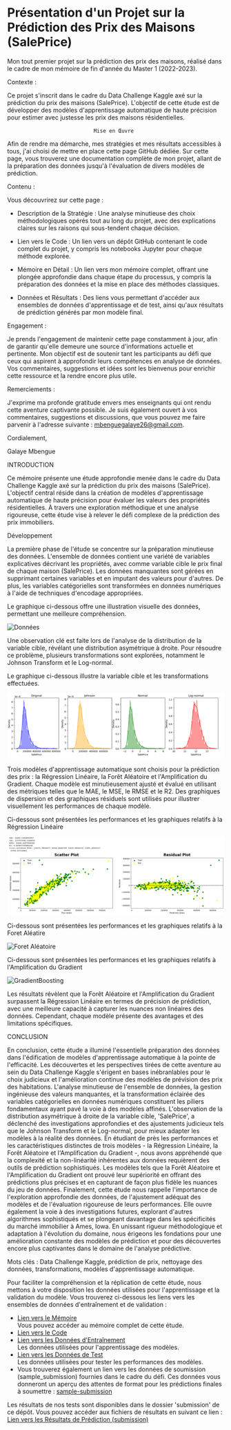 # Présentation d'un Projet sur la Prédiction des Prix des Maisons (SalePrice)

Mon tout premier projet sur la prédiction des prix des maisons, réalisé dans le cadre de mon mémoire de fin d'année du Master 1 (2022-2023).

Contexte :

Ce projet s'inscrit dans le cadre du Data Challenge Kaggle axé sur la prédiction du prix des maisons (SalePrice). L'objectif de cette étude est de développer des modèles d'apprentissage automatique de haute précision pour estimer avec justesse les prix des maisons résidentielles.

                                Mise en Œuvre 

Afin de rendre ma démarche, mes stratégies et mes résultats accessibles à tous, j'ai choisi de mettre en place cette page GitHub dédiée. Sur cette page, vous trouverez une documentation complète de mon projet, allant de la préparation des données jusqu'à l'évaluation de divers modèles de prédiction.

Contenu :

Vous découvrirez sur cette page :

- Description de la Stratégie : Une analyse minutieuse des choix méthodologiques opérés tout au long du projet, avec des explications claires sur les raisons qui sous-tendent chaque décision.

- Lien vers le Code : Un lien vers un dépôt GitHub contenant le code complet du projet, y compris les notebooks Jupyter pour chaque méthode explorée.

- Mémoire en Détail : Un lien vers mon mémoire complet, offrant une plongée approfondie dans chaque étape du processus, y compris la préparation des données et la mise en place des méthodes classiques.
- Données et Résultats : Des liens vous permettant d'accéder aux ensembles de données d'apprentissage et de test, ainsi qu'aux résultats de prédiction générés par mon modèle final.

 Engagement :

Je prends l'engagement de maintenir cette page constamment à jour, afin de garantir qu'elle demeure une source d'informations actuelle et pertinente. Mon objectif est de soutenir tant les participants au défi que ceux qui aspirent à approfondir leurs compétences en analyse de données. Vos commentaires, suggestions et idées sont les bienvenus pour enrichir cette ressource et la rendre encore plus utile.

Remerciements : 

J'exprime ma profonde gratitude envers mes enseignants qui ont rendu cette aventure captivante possible. Je suis également ouvert à vos commentaires, suggestions et discussions, que vous pouvez me faire parvenir à l'adresse suivante : mbenguegalaye26@gmail.com.

Cordialement,

Galaye Mbengue


INTRODUCTION

Ce mémoire présente une étude approfondie menée dans le cadre du Data Challenge Kaggle axé sur la prédiction du prix des maisons (SalePrice). L'objectif central réside dans la création de modèles d'apprentissage automatique de haute précision pour évaluer les valeurs des propriétés résidentielles. À travers une exploration méthodique et une analyse rigoureuse, cette étude vise à relever le défi complexe de la prédiction des prix immobiliers.

Développement

La première phase de l'étude se concentre sur la préparation minutieuse des données. L'ensemble de données contient une variété de variables explicatives décrivant les propriétés, avec comme variable cible le prix final de chaque maison (SalePrice). Les données manquantes sont gérées en supprimant certaines variables et en imputant des valeurs pour d'autres. De plus, les variables catégorielles sont transformées en données numériques à l'aide de techniques d'encodage appropriées.

Le graphique ci-dessous offre une illustration visuelle des données, permettant une meilleure compréhension.

![Données](https://github.com/Mbenguegalaye/Projet-SalePrice/assets/141923523/2c58c5ee-fbdb-41ac-81a6-7fedf1cc7927) <br>

Une observation clé est faite lors de l'analyse de la distribution de la variable cible, révélant une distribution asymétrique à droite. Pour résoudre ce problème, plusieurs transformations sont explorées, notamment le Johnson Transform et le Log-normal.

Le graphique ci-dessous illustre la variable cible et les transformations effectuées.

![Transformations](https://github.com/Mbenguegalaye/Projet-SalePrice/blob/main/images/Transformations.png) <br>

Trois modèles d'apprentissage automatique sont choisis pour la prédiction des prix : la Régression Linéaire, la Forêt Aléatoire et l'Amplification du Gradient. Chaque modèle est minutieusement ajusté et évalué en utilisant des métriques telles que le MAE, le MSE, le RMSE et le R2. Des graphiques de dispersion et des graphiques résiduels sont utilisés pour illustrer visuellement les performances de chaque modèle.

 Ci-dessous sont présentées les performances et les graphiques relatifs à la Régression Linéaire

 ![Regression-lineaire](https://github.com/Mbenguegalaye/Projet-SalePrice/blob/main/images/Regression-lineaire.png) <br>

 Ci-dessous sont présentées les performances et les graphiques relatifs à la Foret Aléatire

 ![Foret Aléatoire](https://github.com/Mbenguegalaye/Projet-SalePrice/assets/141923523/1acbb9d8-db09-4ec9-b23a-42595dd2484b) <br>

Ci-dessous sont présentées les performances et les graphiques relatifs à l'Amplification du Gradient

![GradientBoosting](https://github.com/Mbenguegalaye/Projet-SalePrice/assets/141923523/3e0d2894-250e-4a11-849f-f1c272aff2dd) <br>

Les résultats révèlent que la Forêt Aléatoire et l'Amplification du Gradient surpassent la Régression Linéaire en termes de précision de prédiction, avec une meilleure capacité à capturer les nuances non linéaires des données. Cependant, chaque modèle présente des avantages et des limitations spécifiques.

CONCLUSION

En conclusion, cette étude a illuminé l'essentielle préparation des données dans l'édification de modèles d'apprentissage automatique à la pointe de l'efficacité. Les découvertes et les perspectives tirées de cette aventure au sein du Data Challenge Kaggle s'érigent en bases inébranlables pour le choix judicieux et l'amélioration continue des modèles de prévision des prix des habitations.
L'analyse minutieuse de l'ensemble de données, la gestion ingénieuse des valeurs manquantes, et la transformation éclairée des variables catégorielles en données numériques constituent les piliers fondamentaux ayant pavé la voie à des modèles affinés. L'observation de la distribution asymétrique à droite de la variable cible, 'SalePrice', a déclenché des investigations approfondies et des ajustements judicieux tels que le Johnson Transform et le Log-normal, pour mieux adapter les modèles à la réalité des données.
En étudiant de près les performances et les caractéristiques distinctes de trois modèles - la Régression Linéaire, la Forêt Aléatoire et l'Amplification du Gradient -, nous avons appréhendé que la complexité et la non-linéarité inhérentes aux données requièrent des outils de prédiction sophistiqués. Les modèles tels que la Forêt Aléatoire et l'Amplification du Gradient ont prouvé leur supériorité en offrant des prédictions plus précises et en capturant de façon plus fidèle les nuances du jeu de données.
Finalement, cette étude nous rappelle l'importance de l'exploration approfondie des données, de l'ajustement adéquat des modèles et de l'évaluation rigoureuse de leurs performances. Elle ouvre également la voie à des investigations futures, explorant d'autres algorithmes sophistiqués et se plongeant davantage dans les spécificités du marché immobilier à Ames, Iowa. En unissant rigueur méthodologique et adaptation à l'évolution du domaine, nous érigeons les fondations pour une amélioration constante des modèles de prédiction et pour des découvertes encore plus captivantes dans le domaine de l'analyse prédictive.

Mots clés : Data Challenge Kaggle, prédiction de prix, nettoyage des données, transformations, modèles d'apprentissage automatique.

Pour faciliter la compréhension et la réplication de cette étude, nous mettons à votre disposition les données utilisées pour l'apprentissage et la validation du modèle. Vous trouverez ci-dessous les liens vers les ensembles de données d'entraînement et de validation :

- [Lien vers le Mémoire](https://github.com/Mbenguegalaye/Projet-SalePrice/blob/main/M%C3%A9moire/M%C3%A9moire%20SalePrice%20Mbengue%20Galaye.pdf)<br>  Vous pouvez accéder au mémoire complet de cette étude.
- [Lien vers le Code](https://github.com/Mbenguegalaye/Projet-SalePrice/blob/main/Codes/Projet_SalePrice%20(4).html)<br>
- [Lien vers les Données d'Entraînement](https://github.com/Mbenguegalaye/Projet-SalePrice/blob/main/train/train.csv)<br>  Les données utilisées pour l'apprentissage des modèles.
- [Lien vers les Données de Test](https://github.com/Mbenguegalaye/Projet-SalePrice/blob/main/test/test.csv)<br>  Les données utilisées pour tester les performances des modèles.
- Vous trouverez également un lien vers les données de soumission (sample_submission) fournies dans le cadre du défi. Ces données vous donneront un aperçu des attentes de format pour les prédictions finales à soumettre :
 [sample-submission](https://github.com/Mbenguegalaye/Projet-SalePrice/blob/main/sample_submission/sample_submission.csv)<br>
  
Les résultats de nos tests sont disponibles dans le dossier 'submission' de ce dépôt. Vous pouvez accéder aux fichiers de résultats en suivant ce lien : 
[Lien vers les Résultats de Prédiction (submission)](https://github.com/Mbenguegalaye/Projet-SalePrice/blob/main/submission/submission.csv)<br>

